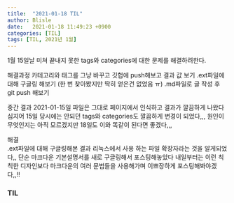 ```yaml
---
title:  "2021-01-18 TIL"
author: Blisle
date:   2021-01-18 11:49:23 +0900
categories: [TIL]
tags: [TIL, 2021년 1월]
--- 
```


1월 15일날 미쳐 끝내지 못한 tags와 categories에 대한 문제를 해결하려한다.

해결과정
  카테고리와 태그를 그냥 바꾸고 깃헙에 push해보고 결과 값 보기
.ext파일에 대해 구글링 해보기 (한 번 찾아봤지만 딱히 얻은건 없었음 ㅠ)
.md파일로 글 작성 후 git push 해보기

중간 결과
  2021-01-15일 파일은 그대로 페이지에서 인식하고 결과가 깔끔하게 나왔다
심지어 15일 당시에는 안되던 tags와 categories도 깔끔하게 변경이 되었다,,,
원인이 무엇인지는 아직 모르겠지만 18일도 이와 똑같이 된다면 좋겠다,,,

해결  
  .ext파일에 대해 구글링해본 결과 리눅스에서 사용 하는 파일 확장자라는 것을 알게되었다,,
단순 마크다운 기본설명서를 새로 구글링해서 포스팅해놓았다 내일부터는 이런 칙칙한 디자인보다 
마크다운의 여러 문법들을 사용해가며 이쁘장하게 포스팅해봐야겠다,,!!



### TIL

